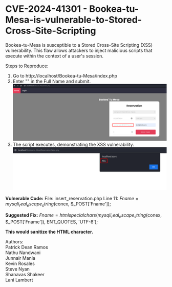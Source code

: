 # CVE-2024-41301 - Bookea-tu-Mesa-is-vulnerable-to-Stored-Cross-Site-Scripting
Bookea-tu-Mesa is susceptible to a Stored Cross-Site Scripting (XSS) vulnerability. This flaw allows attackers to inject malicious scripts that execute within the context of a user's session.

Steps to Reproduce:

1. Go to http://localhost/Bookea-tu-Mesa/index.php
2. Enter "<script>alert('XSS');</script>" in the Full Name and submit.
   ![alt text](https://github.com/patrickdeanramos/Bookea-tu-Mesa-is-vulnerable-to-Stored-Cross-Site-Scripting/blob/main/Bookea-tu-Mesa-XSS-1.png?raw=True)
3. The script executes, demonstrating the XSS vulnerability.
   ![alt text](https://github.com/patrickdeanramos/Bookea-tu-Mesa-is-vulnerable-to-Stored-Cross-Site-Scripting/blob/main/Bookea-tu-Mesa-XSS-2.png?raw=True)

<B>Vulnerable Code:</B>
File: insert_reservation.php
Line 11: $Fname = mysqli_real_escape_string($conex, $_POST['Fname']);

<B>Suggested Fix:</B>
$Fname = htmlspecialchars(mysqli_real_escape_string($conex, $_POST['Fname']), ENT_QUOTES, 'UTF-8');

<B>This would sanitize the HTML character.</B>

Authors:<br>
Patrick Dean Ramos<br>
Nathu Nandwani<br>
Junnair Manla<br>
Kevin Rosales<br>
Steve Nyan<br>
Shanavas Shakeer<br>
Lani Lambert<br>
